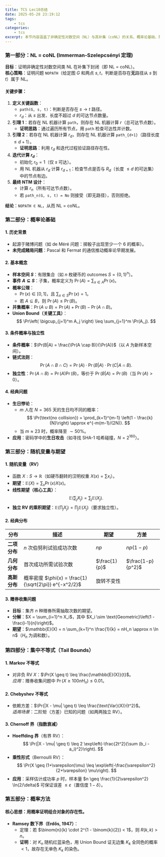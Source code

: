 ```yaml
---
title: TCS Lec10总结
date: 2025-05-28 23:19:12
tags:
    - tcs
categories:
    - tcs
excerpt: 本节内容涵盖了非确定性对数空间（NL）与其补集（coNL）的关系、概率论基础、随机变量与期望、集中不等式以及概率方法等重要概念。
---
```


### **第一部分：NL = coNL (Immerman-Szelepcsényi 定理)**
**目标**：证明非确定性对数空间类 NL 在补集下封闭（即 NL = coNL）。  
**核心策略**：证明问题 `NOPATH`（给定图 $G$ 和两点 $s, t$，判断是否存在**无**路径从 $s$ 到 $t$）属于 NL。

#### **关键步骤**：
1. **定义关键函数**：
   - `path(G, s, t)`：判断是否存在 $s \to t$ 路径。
   - $r_d$：从 $s$ 出发、长度不超过 $d$ 的可达节点数量。
2. **引理 1**：若存在 NL 机器计算 `path`，则存在 NL 机器计算 $r$（总可达节点数）。  
   - **证明思路**：通过遍历所有节点，用 `path` 检查可达性并计数。
3. **引理 2**：若存在 NL 机器计算 $r_d$，则存在 NL 机器计算 `path_{d+1}`（路径长度 $\leq d+1$）。  
   - **证明思路**：利用 $r_d$ 和迭代过程验证路径存在性。
4. **迭代计算 $r_d$**：
   - 初始化 $r_0 = 1$（仅 $s$ 可达）。
   - 用 NL 机器从 $r_d$ 计算 $r_{d+1}$：检查节点是否与 $R_d$（长度 $\leq d$ 的可达集）中的节点有边。
5. **最终 NTM 设计**：
   - 计算 $r_n$（所有可达节点数）。
   - 若 `path_n(G, s, t) = No` 则接受（即无路径），否则拒绝。

**结论**：`NOPATH ∈ NL`，从而 NL = coNL。


### **第二部分：概率论基础**
#### **1. 历史背景**
- 起源于赌博问题（如 de Méré 问题：掷骰子出现至少一个 6 的概率）。
- **未完成赌局问题**：Pascal 和 Fermat 的通信推动概率论早期发展。

#### **2. 基本概念**
- **样本空间 $S$**：有限集合（如 $n$ 枚硬币的 outcomes $S = \{0,1\}^n$）。
- **事件 $A \subseteq S$**：子集，概率定义为 $\Pr(A) = \sum_{x \in A} \Pr(x)$。
- **概率公理**：
  - $\Pr(x) \in [0,1]$，且 $\sum_{x \in S} \Pr(x) = 1$。
  - 若 $A \subseteq B$，则 $\Pr(A) \leq \Pr(B)$。
- **并集概率**：$\Pr(A \cup B) = \Pr(A) + \Pr(B) - \Pr(A \cap B)$。
- **Union Bound（关键工具）**：  
  $$
  \Pr\left( \bigcup_{j=1}^m A_j \right) \leq \sum_{j=1}^m \Pr(A_j).
  $$

#### **3. 条件概率与独立性**
- **条件概率**：$\Pr(B|A) = \frac{\Pr(A \cap B)}{\Pr(A)}$（以 $A$ 为新样本空间）。
- **链式法则**：  
  $$
  \Pr(A \cap B \cap C) = \Pr(A) \cdot \Pr(B|A) \cdot \Pr(C|A \cap B).
  $$
- **独立性**：$\Pr(A \cap B) = \Pr(A)\Pr(B)$，等价于 $\Pr(B|A) = \Pr(B)$（当 $\Pr(A) > 0$）。

#### **4. 经典问题**
- **生日悖论**：
  - $m$ 人在 $N=365$ 天的生日均不同的概率：  
    $$
    \Pr(\text{no collision}) = \prod_{k=1}^{m-1} \left(1 - \frac{k}{N}\right) \approx e^{-m(m-1)/(2N)}.
    $$
  - 当 $m \approx 23$ 时，概率降至 $\sim 50\%$。
- **应用**：密码学中的**生日攻击**（如寻找 SHA-1 哈希碰撞，$N=2^{160}$）。


### **第三部分：随机变量与期望**
#### **1. 随机变量（RV）**
- 函数 $X: S \to \mathbb{R}$（如硬币翻转的汉明权重 $X(x) = \sum x_i$）。
- **期望**：$\mathbb{E}(X) = \sum_{x} \Pr(x) X(x)$。
- **线性期望（核心工具）**：  
  $$
  \mathbb{E}\left( \sum_j X_j \right) = \sum_j \mathbb{E}(X_j).
  $$
- **独立 RV 的乘积期望**：$\mathbb{E}\left( \prod_j X_j \right) = \prod_j \mathbb{E}(X_j)$（要求独立性）。

#### **2. 经典分布**
| 分布             | 描述                     | 期望          | 方差             |
|------------------|--------------------------|---------------|------------------|
| **二项分布**     | $n$ 次伯努利试验成功次数 | $np$        | $np(1-p)$      |
| **几何分布**     | 首次成功所需试验次数       | $\frac{1}{p}$ | $\frac{1-p}{p^2}$ |
| **高斯分布**     | 概率密度 $\phi(x) = \frac{1}{\sqrt{2\pi}} e^{-x^2/2}$ | 旋转不变性    |                  |

#### **3. 赠券收集问题**
- **目标**：集齐 $n$ 种赠券所需抽取次数的期望。
- **分解**：$X = \sum_{i=1}^n X_i$，其中 $X_i \sim \text{Geometric}\left(1 - \frac{i-1}{n}\right)$。
- **期望**：$\mathbb{E}(X) = n \sum_{k=1}^n \frac{1}{k} = nH_n \approx n \ln n$（$H_n$ 为调和数）。


### **第四部分：集中不等式（Tail Bounds）**
#### **1. Markov 不等式**
- 对非负 RV $X$：$\Pr(X \geq t) \leq \frac{\mathbb{E}(X)}{t}$。  
  *应用*：赠券收集问题中 $\Pr(X \geq 100nH_n) \leq 0.01$。

#### **2. Chebyshev 不等式**
- 依赖方差：$\Pr(|X - \mu| \geq t) \leq \frac{\text{Var}(X)}{t^2}$。  
  *适用场景*：二阶矩（方差）已知的问题（如两两独立 RV）。

#### **3. Chernoff 界（指数衰减）**
- **Hoeffding 界**（有界 RV）：  
  $$
  \Pr(|X - \mu| \geq t) \leq 2 \exp\left(-\frac{2t^2}{\sum (b_i - a_i)^2}\right).
  $$
- **乘性形式**（Bernoulli RV）：  
  $$
  \Pr(X \geq (1+\varepsilon)\mu) \leq \exp\left(-\frac{\varepsilon^2}{2+\varepsilon} \mu\right).
  $$
- **应用**：采样估计成功率 $p$ 时，样本量 $n \geq \frac{1}{2\varepsilon^2} \ln(2/\delta)$ 可保证误差 $\leq \varepsilon$（置信度 $1-\delta$）。


### **第五部分：概率方法**
#### **核心思想**：用概率证明组合对象的存在性。
- **Ramsey 数下界（Erdős, 1947）**：  
  - 定理：若 $\binom{n}{k} \cdot 2^{1 - \binom{k}{2}} < 1$，则 $R(k,k) > n$。  
  - **证明**：对 $K_n$ 随机红蓝染色，用 Union Bound 证无边集 $K_k$ 全同色的概率 $<1$，故存在无单色 $K_k$ 的染色。

